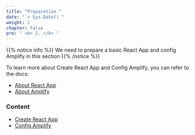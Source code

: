 ```yaml
---
title: "Preparation "
date: "`r Sys.Date()`"
weight: 2
chapter: false
pre: " <b> 2. </b> "
---
```


{{% notice info %}}
We need to prepare a basic React App and config Amplify in this section
{{% /notice %}}

To learn more about Create React App and Config Amplify, you can refer to the docs:

- [About React App](https://react.dev/learn/start-a-new-react-project)
- [About Amplify](https://docs.amplify.aws/javascript/start/getting-started/installation/)

### Content

- [Create React App](2.1-createReactApp/)
- [Config Amplify](2.2-configAmplify/)
